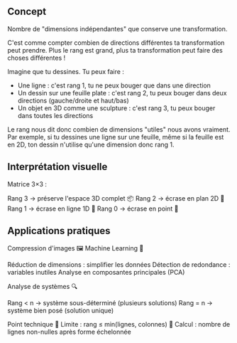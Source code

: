 ## Concept
Nombre de "dimensions indépendantes" que conserve une transformation.

C'est comme compter combien de directions différentes ta transformation peut prendre. Plus le rang est grand, plus ta transformation peut faire des choses différentes !

Imagine que tu dessines. Tu peux faire :

- Une ligne : c'est rang 1, tu ne peux bouger que dans une direction
- Un dessin sur une feuille plate : c'est rang 2, tu peux bouger dans deux directions (gauche/droite et haut/bas)
- Un objet en 3D comme une sculpture : c'est rang 3, tu peux bouger dans toutes les directions

Le rang nous dit donc combien de dimensions "utiles" nous avons vraiment. Par exemple, si tu dessines une ligne sur une feuille, même si la feuille est en 2D, ton dessin n'utilise qu'une dimension donc rang 1.

## Interprétation visuelle
Matrice 3×3 :

Rang 3 → préserve l'espace 3D complet 📦
Rang 2 → écrase en plan 2D 📄
Rang 1 → écrase en ligne 1D 📏
Rang 0 → écrase en point 📍

## Applications pratiques
Compression d'images 🖼️
Machine Learning 🤖

Réduction de dimensions : simplifier les données
Détection de redondance : variables inutiles
Analyse en composantes principales (PCA)

Analyse de systèmes 🔍

Rang < n → système sous-déterminé (plusieurs solutions)
Rang = n → système bien posé (solution unique)

Point technique
📏 Limite : rang ≤ min(lignes, colonnes)
🎯 Calcul : nombre de lignes non-nulles après forme échelonnée
